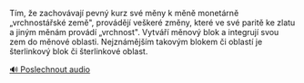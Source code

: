 
Tím, že zachovávají pevný kurz své měny k měně monetárně „vrchnostářské země", provádějí veškeré změny, které ve své paritě ke zlatu a jiným měnám provádí „vrchnost". Vytváří měnový blok a integrují svou zem do měnové oblasti. Nejznámějším takovým blokem či oblastí je šterlinkový blok či šterlinkové oblast.

[🔊 Poslechnout audio](/data/7-paragraphs/audio/chapter_155/para_004-Tm-e-zachovvaj-pevn-kurz-sv-mny-k-mn-mon.mp3)
